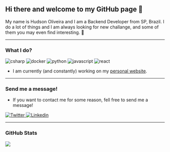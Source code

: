## Hi there and welcome to my GitHub page 👋

My name is Hudson Oliveira and I am a Backend Developer from SP, Brazil. I do a lot of things and I am always looking for new challange, and some of them you may even find interesting. 🤞

---

### What I do?
<p>
  <img alt="csharp" src="https://img.shields.io/badge/C%23-239120?logo=c-sharp&logoColor=white&style=for-the-badge" />
  <img alt="docker" src="https://img.shields.io/badge/Docker-2496ED?logo=docker&logoColor=white&style=for-the-badge" />
  <img alt="python" src="https://img.shields.io/badge/Python-F7DF1E?logo=python&logoColor=white&style=for-the-badge" />
  <img alt="javascript" src="https://img.shields.io/badge/JavaScript-F7DF1E?logo=javascript&logoColor=white&style=for-the-badge" />
  <img alt="react" src="https://img.shields.io/badge/React-61DAFB?logo=react&logoColor=white&style=for-the-badge" />
</p>

- I am currently (and constantly) working on my <a href="https://grimmhud.com">personal website</a>.

---

### Send me a message!
- If you want to contact me for some reason, fell free to send me a message!

<p>
  <a href="https://twitter.com/grimmhud">
    <img
      alt="Twitter"
      src="https://img.shields.io/badge/Twitter-1DA1F2?logo=twitter&logoColor=white&style=for-the-badge"
    />
  </a>
  </a>
  <a href="https://www.linkedin.com/in/grimmhud/">
    <img
      alt="Linkedin"
      src="https://img.shields.io/badge/linkedin-0077B5?logo=linkedin&logoColor=white&style=for-the-badge"
    />
  </a>
</p>

---

### GitHub Stats

<img
  src="https://github-readme-stats.vercel.app/api?username=grimmhud&count_private=true&title_color=FD9047&icon_color=FD9047&text_color=0C2233&custom_title=Hudson+Oliveira's+GitHub+Stats&show_icons=true"
/>
